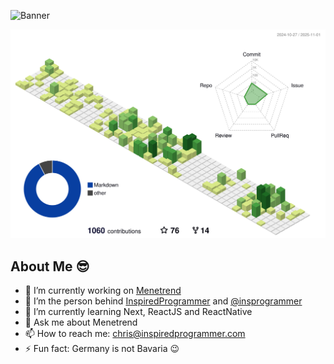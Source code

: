 ![Banner](https://github.com/ChristianLutzCL/ChristianLutzCL/blob/master/banner.gif)

![](./profile-3d-contrib/profile-green-animate.svg)

## About Me 😎
- 🔭 I’m currently working on [Menetrend](https://menetrend.xyz)
- 🔭 I’m the person behind [InspiredProgrammer](https://inspiredprogrammer.com) and [@insprogrammer](https://www.instagram.com/insprogrammer/)
- 🌱 I’m currently learning Next, ReactJS and ReactNative
- 💬 Ask me about Menetrend
- 📫 How to reach me: chris@inspiredprogrammer.com
- ⚡ Fun fact: Germany is not Bavaria 😉




